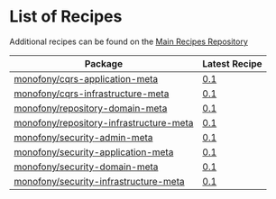 # List of Recipes

Additional recipes can be found on the [Main Recipes Repository](https://github.com/symfony/recipes/blob/flex/main/RECIPES.md)

| Package | Latest Recipe |
| --- | --- |
| [monofony/cqrs-application-meta](https://packagist.org/packages/monofony/cqrs-application-meta) | [0.1](monofony/cqrs-application-meta/0.1) |
| [monofony/cqrs-infrastructure-meta](https://packagist.org/packages/monofony/cqrs-infrastructure-meta) | [0.1](monofony/cqrs-infrastructure-meta/0.1) |
| [monofony/repository-domain-meta](https://packagist.org/packages/monofony/repository-domain-meta) | [0.1](monofony/repository-domain-meta/0.1) |
| [monofony/repository-infrastructure-meta](https://packagist.org/packages/monofony/repository-infrastructure-meta) | [0.1](monofony/repository-infrastructure-meta/0.1) |
| [monofony/security-admin-meta](https://packagist.org/packages/monofony/security-admin-meta) | [0.1](monofony/security-admin-meta/0.1) |
| [monofony/security-application-meta](https://packagist.org/packages/monofony/security-application-meta) | [0.1](monofony/security-application-meta/0.1) |
| [monofony/security-domain-meta](https://packagist.org/packages/monofony/security-domain-meta) | [0.1](monofony/security-domain-meta/0.1) |
| [monofony/security-infrastructure-meta](https://packagist.org/packages/monofony/security-infrastructure-meta) | [0.1](monofony/security-infrastructure-meta/0.1) |